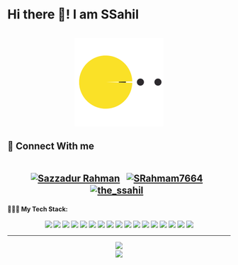 
# Hi there 👋! I am SSahil
<div align="center">
	<br>
	<img src="https://raw.githubusercontent.com/Aniket965/Aniket965/master/pacman.svg?sanitize=true" width="200" height="200">
</div>

## 💬 Connect With me <br><br> <p align="center"> <a href="https://www.linkedin.com/in/sazzadur-rahman-b69a461b8" target="_blank"><img align="center" src="https://cdn.jsdelivr.net/npm/simple-icons@3.1.0/icons/linkedin.svg" alt="Sazzadur Rahman" height="25" width="25" /></a>&nbsp;&nbsp; <a href="https://twitter.com/SRahman7664?s=01" target="_blank"><img align="center" src="https://cdn.jsdelivr.net/npm/simple-icons@3.0.1/icons/twitter.svg" alt="SRahmam7664" height="25" width="25" /></a>&nbsp;&nbsp; <a href="https://instagram.com/the_ssahil" target="_blank"><img align="center" src="https://cdn.jsdelivr.net/npm/simple-icons@3.0.1/icons/instagram.svg" alt="the_ssahil" height="25" width="25" /></a>&nbsp;&nbsp; </p>

#### 👨🏻‍💻 My Tech Stack:
<div align="center">
<img src="https://img.icons8.com/color/48/000000/javascript.png"/>
<img src="https://img.icons8.com/color/48/000000/react-native.png"/>
<img src="https://img.icons8.com/color/48/000000/typescript.png"/>
<img src="https://img.icons8.com/color/48/000000/nodejs.png"/>
<img src="https://img.icons8.com/color/48/000000/visual-studio.png"/>
<img src="https://img.icons8.com/color/48/000000/npm.png"/>
<img src="https://img.icons8.com/color/48/000000/java.png"/>
<img src="https://img.icons8.com/color/48/000000/c-plus-plus.png"/>
<img src="https://img.icons8.com/color/48/000000/c.png"/>
<img src="https://img.icons8.com/color/48/000000/php.png"/>
<img src="https://img.icons8.com/color/48/000000/mysql.png"/>
<img src="https://img.icons8.com/color/48/000000/git.png"/>
<img src="https://img.icons8.com/color/48/000000/github--v1.png"/>
<img src="https://img.icons8.com/color/48/000000/css3.png"/>
<img src="https://img.icons8.com/color/48/000000/html-5.png"/>
<img src="https://img.icons8.com/color/48/000000/sass.png"/>
<img src="https://img.icons8.com/color/48/000000/bootstrap.png"/>
</div>

<hr>
<div align="center">
<img src="https://github-readme-stats.vercel.app/api?username=SSahil404&&show_icons=true&title_color=00edc6&icon_color=33d900&text_color=daf7dc&bg_color=151515"/>
</div>
<div align="center">
<img height="180em" src="https://github-readme-stats.vercel.app/api/top-langs/?username=SSahil404&theme=merko&layout=compact" />
</div>



<!--
### Hi there 👋

**SSahil404/SSahil404** is a ✨ _special_ ✨ repository because its `README.md` (this file) appears on your GitHub profile.

Here are some ideas to get you started:

- 🔭 I’m currently working on ...
- 🌱 I’m currently learning ...
- 👯 I’m looking to collaborate on ...
- 🤔 I’m looking for help with ...
- 💬 Ask me about ...
- 📫 How to reach me: ...
- 😄 Pronouns: ...
- ⚡ Fun fact: ...
-->
